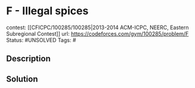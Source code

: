 # F - Illegal spices

contest: [[CFICPC/100285/100285|2013-2014 ACM-ICPC, NEERC, Eastern Subregional Contest]]
url: https://codeforces.com/gym/100285/problem/F
Status: #UNSOLVED
Tags: #

## Description

## Solution

